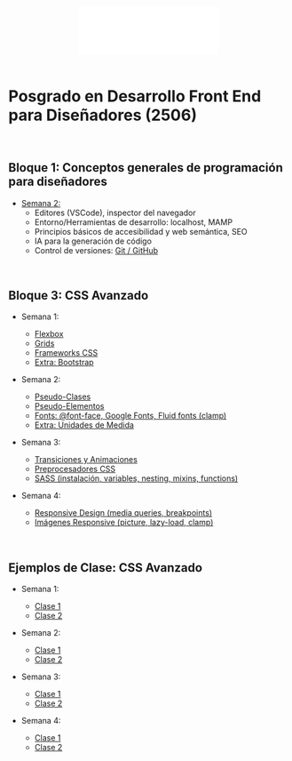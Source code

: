 <div align="center">
    <img width="50%" src="./Clase-Intro/img/LOGO-SHIFTA-BY-ELISAVA_invertido.png">
</div>
<br>

# Posgrado en Desarrollo Front End para Diseñadores (2506)

<br>

## Bloque 1: Conceptos generales de programación para diseñadores

- [Semana 2:](./Clase-Intro/resumen-clase.md)
  - Editores (VSCode), inspector del navegador
  - Entorno/Herramientas de desarrollo: localhost, MAMP
  - Principios básicos de accesibilidad y web semántica, SEO
  - IA para la generación de código
  - Control de versiones: [Git / GitHub](./Clase-Intro/git-github.md)

<br>

## Bloque 3: CSS Avanzado

- Semana 1:

  - [Flexbox](./Clase-1/flexbox.md)
  - [Grids](./Clase-1/grids.md)
  - [Frameworks CSS](./Clase-1/frameworks.md)
  - [Extra: Bootstrap](./Clase-1/bootstrap.md)

- Semana 2:

  - [Pseudo-Clases](./Clase-2/pseudoclases.md)
  - [Pseudo-Elementos](./Clase-2/pseudoelementos.md)
  - [Fonts: @font-face, Google Fonts, Fluid fonts (clamp)](./Clase-2/fonts.md)
  - [Extra: Unidades de Medida](./Clase-2/unidades.md)

- Semana 3:

  - [Transiciones y Animaciones](./Clase-3/animaciones.md)
  - [Preprocesadores CSS](./Clase-3/sass.md)
  - [SASS (instalación, variables, nesting, mixins, functions)](./Clase-3/sass.md)

- Semana 4:

  - [Responsive Design (media queries, breakpoints)](./Clase-4/responsive.md)
  - [Imágenes Responsive (picture, lazy-load, clamp)](./Clase-4/imagenes.md)

<br>

## Ejemplos de Clase: CSS Avanzado

- Semana 1:

  - [Clase 1](./Ejemplos-de-Clase/Semana-1-Clase-1/)
  - [Clase 2](./Ejemplos-de-Clase/Semana-1-Clase-2/)

- Semana 2:

  - [Clase 1](./Ejemplos-de-Clase/Semana-2-Clase-1/)
  - [Clase 2](./Ejemplos-de-Clase/Semana-2-Clase-2/)

- Semana 3:

  - [Clase 1](./Ejemplos-de-Clase/Semana-3-Clase-1/)
  - [Clase 2](./Ejemplos-de-Clase/Semana-3-Clase-2/)

- Semana 4:

  - [Clase 1](./Ejemplos-de-Clase/)
  - [Clase 2](./Ejemplos-de-Clase/)
